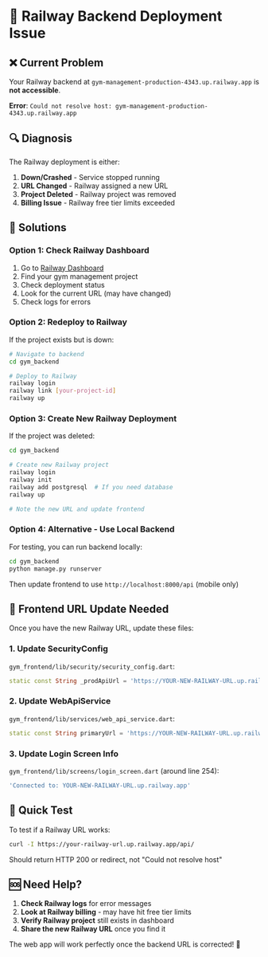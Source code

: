 # 🚂 Railway Backend Deployment Issue

## ❌ Current Problem
Your Railway backend at `gym-management-production-4343.up.railway.app` is **not accessible**.

**Error**: `Could not resolve host: gym-management-production-4343.up.railway.app`

## 🔍 Diagnosis
The Railway deployment is either:
1. **Down/Crashed** - Service stopped running
2. **URL Changed** - Railway assigned a new URL
3. **Project Deleted** - Railway project was removed
4. **Billing Issue** - Railway free tier limits exceeded

## 🚀 Solutions

### Option 1: Check Railway Dashboard
1. Go to [Railway Dashboard](https://railway.app/dashboard)
2. Find your gym management project
3. Check deployment status
4. Look for the current URL (may have changed)
5. Check logs for errors

### Option 2: Redeploy to Railway
If the project exists but is down:

```bash
# Navigate to backend
cd gym_backend

# Deploy to Railway
railway login
railway link [your-project-id]
railway up
```

### Option 3: Create New Railway Deployment
If the project was deleted:

```bash
cd gym_backend

# Create new Railway project
railway login
railway init
railway add postgresql  # If you need database
railway up

# Note the new URL and update frontend
```

### Option 4: Alternative - Use Local Backend
For testing, you can run backend locally:

```bash
cd gym_backend
python manage.py runserver
```

Then update frontend to use `http://localhost:8000/api` (mobile only)

## 🔧 Frontend URL Update Needed

Once you have the new Railway URL, update these files:

### 1. Update SecurityConfig
`gym_frontend/lib/security/security_config.dart`:
```dart
static const String _prodApiUrl = 'https://YOUR-NEW-RAILWAY-URL.up.railway.app/api';
```

### 2. Update WebApiService  
`gym_frontend/lib/services/web_api_service.dart`:
```dart
static const String primaryUrl = 'https://YOUR-NEW-RAILWAY-URL.up.railway.app/api';
```

### 3. Update Login Screen Info
`gym_frontend/lib/screens/login_screen.dart` (around line 254):
```dart
'Connected to: YOUR-NEW-RAILWAY-URL.up.railway.app'
```

## 🎯 Quick Test
To test if a Railway URL works:
```bash
curl -I https://your-railway-url.up.railway.app/api/
```

Should return HTTP 200 or redirect, not "Could not resolve host"

## 🆘 Need Help?
1. **Check Railway logs** for error messages
2. **Look at Railway billing** - may have hit free tier limits  
3. **Verify Railway project** still exists in dashboard
4. **Share the new Railway URL** once you find it

The web app will work perfectly once the backend URL is corrected! 🎉
